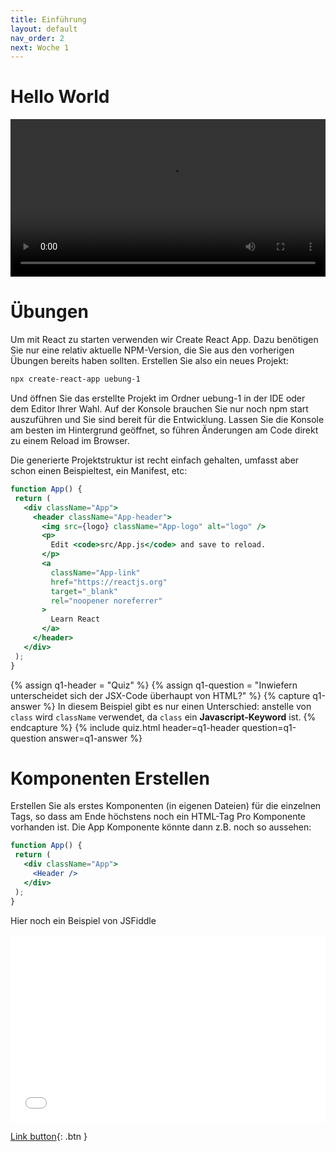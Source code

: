```yaml
---
title: Einführung
layout: default
nav_order: 2
next: Woche 1
---
```


# Hello World

<video src="https://tube.switch.ch/external/f20bed87" playsinline controls style="width: 100%"></video>

# Übungen
Um mit React zu starten verwenden wir Create React App. Dazu benötigen Sie nur eine relativ aktuelle NPM-Version, die Sie aus den vorherigen Übungen bereits haben sollten. Erstellen Sie also ein neues Projekt:

```bash
npx create-react-app uebung-1 
```

Und öffnen Sie das erstellte Projekt im Ordner uebung-1 in der IDE oder dem Editor Ihrer Wahl. Auf der Konsole brauchen Sie nur noch npm start auszuführen und Sie sind bereit für die Entwicklung. Lassen Sie die Konsole am besten im Hintergrund geöffnet, so führen Änderungen am Code direkt zu einem Reload im Browser.

Die generierte Projektstruktur ist recht einfach gehalten, umfasst aber schon einen Beispieltest, ein Manifest, etc:

```jsx
function App() {
 return (
   <div className="App">
     <header className="App-header">
       <img src={logo} className="App-logo" alt="logo" />
       <p>
         Edit <code>src/App.js</code> and save to reload.
       </p>
       <a
         className="App-link"
         href="https://reactjs.org"
         target="_blank"
         rel="noopener noreferrer"
       >
         Learn React
       </a>
     </header>
   </div>
 );
}
```

{% assign q1-header = "Quiz" %}
{% assign q1-question = "Inwiefern unterscheidet sich der JSX-Code überhaupt von HTML?" %}
{% capture q1-answer %}
In diesem Beispiel gibt es nur einen Unterschied: anstelle von `class` wird `className` verwendet, da `class` ein **Javascript-Keyword** ist.
{% endcapture %}
{% include quiz.html header=q1-header question=q1-question answer=q1-answer %}



# Komponenten Erstellen

Erstellen Sie als erstes Komponenten (in eigenen Dateien) für die einzelnen Tags, so dass am Ende höchstens noch ein HTML-Tag Pro Komponente vorhanden ist. Die App Komponente könnte dann z.B. noch so aussehen:

```jsx
function App() {
 return (
   <div className="App">
     <Header />
   </div>
 );
}
```

Hier noch ein Beispiel von JSFiddle

<iframe width="100%" height="300" src="//jsfiddle.net/misto/tnmco5fv/embedded/js,result/dark" allowfullscreen="allowfullscreen" allowpaymentrequest frameborder="0"></iframe>

[Link button](http://example.com/){: .btn }
